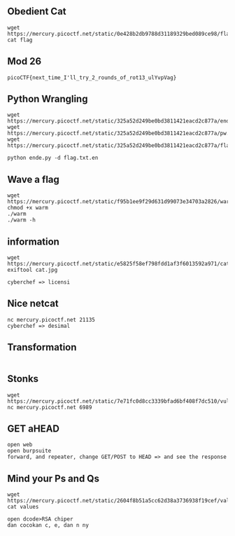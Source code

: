 ## Obedient Cat
```
wget https://mercury.picoctf.net/static/0e428b2db9788d31189329bed089ce98/flag
cat flag
```

## Mod 26
```
picoCTF{next_time_I'll_try_2_rounds_of_rot13_ulYvpVag}
```

## Python Wrangling
```
wget https://mercury.picoctf.net/static/325a52d249be0bd3811421eacd2c877a/ende.py
wget https://mercury.picoctf.net/static/325a52d249be0bd3811421eacd2c877a/pw.txt
wget https://mercury.picoctf.net/static/325a52d249be0bd3811421eacd2c877a/flag.txt.en

python ende.py -d flag.txt.en
```

## Wave a flag
```
wget https://mercury.picoctf.net/static/f95b1ee9f29d631d99073e34703a2826/warm
chmod +x warm
./warm
./warm -h
```

## information
```
wget https://mercury.picoctf.net/static/e5825f58ef798fdd1af3f6013592a971/cat.jpg
exiftool cat.jpg

cyberchef => licensi
```

## Nice netcat
```
nc mercury.picoctf.net 21135
cyberchef => desimal
```

## Transformation
```

```

## Stonks
```
wget https://mercury.picoctf.net/static/7e71fc0d8cc3339bfad6bf408f7dc510/vuln.c
nc mercury.picoctf.net 6989
```

## GET aHEAD
```
open web
open burpsuite
forward, and repeater, change GET/POST to HEAD => and see the response
```

## Mind your Ps and Qs
```
wget https://mercury.picoctf.net/static/2604f8b51a5cc62d38a3736938f19cef/values
cat values

open dcode>RSA chiper
dan cocokan c, e, dan n ny
```